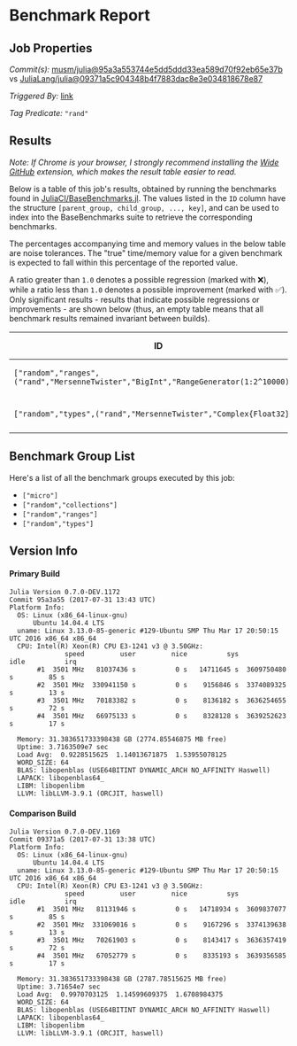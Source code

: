 # Benchmark Report

## Job Properties

*Commit(s):* [musm/julia@95a3a553744e5dd5ddd33ea589d70f92eb65e37b](https://github.com/musm/julia/commit/95a3a553744e5dd5ddd33ea589d70f92eb65e37b) vs [JuliaLang/julia@09371a5c904348b4f7883dac8e3e034818678e87](https://github.com/JuliaLang/julia/commit/09371a5c904348b4f7883dac8e3e034818678e87)

*Triggered By:* [link](https://github.com/JuliaLang/julia/pull/23046#issuecomment-319107436)

*Tag Predicate:* `"rand"`

## Results

*Note: If Chrome is your browser, I strongly recommend installing the [Wide GitHub](https://chrome.google.com/webstore/detail/wide-github/kaalofacklcidaampbokdplbklpeldpj?hl=en)
extension, which makes the result table easier to read.*

Below is a table of this job's results, obtained by running the benchmarks found in
[JuliaCI/BaseBenchmarks.jl](https://github.com/JuliaCI/BaseBenchmarks.jl). The values
listed in the `ID` column have the structure `[parent_group, child_group, ..., key]`,
and can be used to index into the BaseBenchmarks suite to retrieve the corresponding
benchmarks.

The percentages accompanying time and memory values in the below table are noise tolerances. The "true"
time/memory value for a given benchmark is expected to fall within this percentage of the reported value.

A ratio greater than `1.0` denotes a possible regression (marked with :x:), while a ratio less
than `1.0` denotes a possible improvement (marked with :white_check_mark:). Only significant results - results
that indicate possible regressions or improvements - are shown below (thus, an empty table means that all
benchmark results remained invariant between builds).

| ID | time ratio | memory ratio |
|----|------------|--------------|
| `["random","ranges",("rand","MersenneTwister","BigInt","RangeGenerator(1:2^10000)")]` | 1.26 (25%) :x: | 1.00 (1%)  |
| `["random","types",("rand","MersenneTwister","Complex{Float32}")]` | 1.26 (25%) :x: | 1.00 (1%)  |

## Benchmark Group List

Here's a list of all the benchmark groups executed by this job:

- `["micro"]`
- `["random","collections"]`
- `["random","ranges"]`
- `["random","types"]`

## Version Info

#### Primary Build

```
Julia Version 0.7.0-DEV.1172
Commit 95a3a55 (2017-07-31 13:43 UTC)
Platform Info:
  OS: Linux (x86_64-linux-gnu)
      Ubuntu 14.04.4 LTS
  uname: Linux 3.13.0-85-generic #129-Ubuntu SMP Thu Mar 17 20:50:15 UTC 2016 x86_64 x86_64
  CPU: Intel(R) Xeon(R) CPU E3-1241 v3 @ 3.50GHz: 
              speed         user         nice          sys         idle          irq
       #1  3501 MHz   81037436 s          0 s   14711645 s  3609750480 s         85 s
       #2  3501 MHz  330941150 s          0 s    9156846 s  3374089325 s         13 s
       #3  3501 MHz   70183382 s          0 s    8136182 s  3636254655 s         72 s
       #4  3501 MHz   66975133 s          0 s    8328128 s  3639252623 s         17 s
       
  Memory: 31.383651733398438 GB (2774.85546875 MB free)
  Uptime: 3.7163509e7 sec
  Load Avg:  0.9228515625  1.14013671875  1.53955078125
  WORD_SIZE: 64
  BLAS: libopenblas (USE64BITINT DYNAMIC_ARCH NO_AFFINITY Haswell)
  LAPACK: libopenblas64_
  LIBM: libopenlibm
  LLVM: libLLVM-3.9.1 (ORCJIT, haswell)

```

#### Comparison Build

```
Julia Version 0.7.0-DEV.1169
Commit 09371a5 (2017-07-31 13:38 UTC)
Platform Info:
  OS: Linux (x86_64-linux-gnu)
      Ubuntu 14.04.4 LTS
  uname: Linux 3.13.0-85-generic #129-Ubuntu SMP Thu Mar 17 20:50:15 UTC 2016 x86_64 x86_64
  CPU: Intel(R) Xeon(R) CPU E3-1241 v3 @ 3.50GHz: 
              speed         user         nice          sys         idle          irq
       #1  3501 MHz   81131946 s          0 s   14718934 s  3609837077 s         85 s
       #2  3501 MHz  331069016 s          0 s    9167296 s  3374139638 s         13 s
       #3  3501 MHz   70261903 s          0 s    8143417 s  3636357419 s         72 s
       #4  3501 MHz   67052779 s          0 s    8335193 s  3639356585 s         17 s
       
  Memory: 31.383651733398438 GB (2787.78515625 MB free)
  Uptime: 3.71654e7 sec
  Load Avg:  0.9970703125  1.14599609375  1.6708984375
  WORD_SIZE: 64
  BLAS: libopenblas (USE64BITINT DYNAMIC_ARCH NO_AFFINITY Haswell)
  LAPACK: libopenblas64_
  LIBM: libopenlibm
  LLVM: libLLVM-3.9.1 (ORCJIT, haswell)

```
